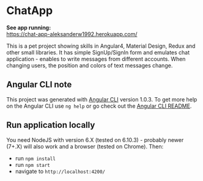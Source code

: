 # ChatApp
**See app running:**  
https://chat-app-aleksanderw1992.herokuapp.com/

This is a pet project showing skills in Angular4, Material Design, Redux and other small libraries. It has simple SignUp/SignIn form and emulates chat application - enables to write messages from different accounts. When changing users, the position and colors of text messages change.

## Angular CLI note
This project was generated with [Angular CLI](https://github.com/angular/angular-cli) version 1.0.3.
To get more help on the Angular CLI use `ng help` or go check out the [Angular CLI README](https://github.com/angular/angular-cli/blob/master/README.md).

## Run application locally
You need NodeJS with version 6.X (tested on 6.10.3) - probably newer (7+.X) will also work and a browser (tested on Chrome). Then:
* run `npm install`
* run `npm start`
* navigate to `http://localhost:4200/`
